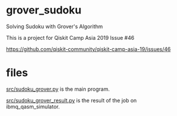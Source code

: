 # grover_sudoku

Solving Sudoku with Grover's Algorithm

This is a project for Qiskit Camp Asia 2019 Issue #46

https://github.com/qiskit-community/qiskit-camp-asia-19/issues/46

# files

[src/sudoku_grover.py](https://github.com/yoooopeeee/grover_sudoku/blob/master/src/sudoku_grover.py) is the main program.

[src/sudoku_grover_result.py](https://github.com/yoooopeeee/grover_sudoku/blob/master/src/sudoku_grover_result.py) is the result of the job on ibmq_qasm_simulator.
